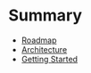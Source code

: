 # Summary

* [Roadmap](roadmap.md)
* [Architecture](architecture.md)
* [Getting Started](getting-started.md)
